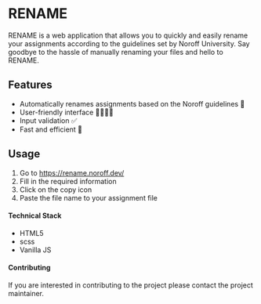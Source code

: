 # RENAME

RENAME is a web application that allows you to quickly and easily rename your assignments according to the guidelines set by Noroff University. Say goodbye to the hassle of manually renaming your files and hello to RENAME.

## Features

- Automatically renames assignments based on the Noroff guidelines 🔄
- User-friendly interface 👩‍💻👨‍💻
- Input validation ✅
- Fast and efficient 🚀

## Usage

1. Go to https://rename.noroff.dev/
2. Fill in the required information
3. Click on the copy icon
4. Paste the file name to your assignment file

#### Technical Stack

- HTML5
- scss
- Vanilla JS

#### Contributing

If you are interested in contributing to the project please contact the project maintainer.
